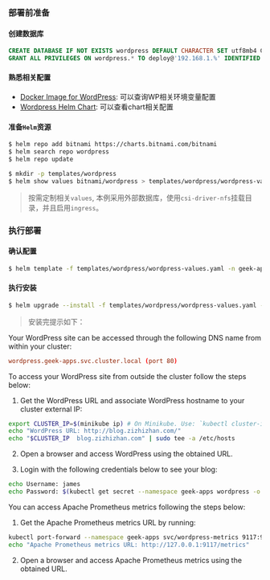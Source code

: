

### 部署前准备

#### 创建数据库

```sql
CREATE DATABASE IF NOT EXISTS wordpress DEFAULT CHARACTER SET utf8mb4 COLLATE utf8mb4_unicode_ci;
GRANT ALL PRIVILEGES ON wordpress.* TO deploy@'192.168.1.%' IDENTIFIED BY 'YOUR-PASSWORD' WITH GRANT OPTION;
```

#### 熟悉相关配置

- [Docker Image for WordPress](https://github.com/bitnami/bitnami-docker-wordpress): 可以查询WP相关环境变量配置
- [Wordpress Helm Chart](https://github.com/bitnami/charts/tree/master/bitnami/wordpress): 可以查看chart相关配置

#### 准备`Helm`资源

```bash
$ helm repo add bitnami https://charts.bitnami.com/bitnami
$ helm search repo wordpress
$ helm repo update

$ mkdir -p templates/wordpress
$ helm show values bitnami/wordpress > templates/wordpress/wordpress-values.yaml
```
> 按需定制相关`values`, 本例采用外部数据库，使用`csi-driver-nfs`挂载目录，并且启用`ingress`。

### 执行部署

#### 确认配置

```bash
$ helm template -f templates/wordpress/wordpress-values.yaml -n geek-apps wordpress bitnami/wordpress
```

#### 执行安装

```bash
$ helm upgrade --install -f templates/wordpress/wordpress-values.yaml -n geek-apps wordpress bitnami/wordpress
```

> 安装完提示如下：

Your WordPress site can be accessed through the following DNS name from within your cluster:

```conf
wordpress.geek-apps.svc.cluster.local (port 80)
```

To access your WordPress site from outside the cluster follow the steps below:

1. Get the WordPress URL and associate WordPress hostname to your cluster external IP:

```bash
export CLUSTER_IP=$(minikube ip) # On Minikube. Use: `kubectl cluster-info` on others K8s clusters
echo "WordPress URL: http://blog.zizhizhan.com/"
echo "$CLUSTER_IP  blog.zizhizhan.com" | sudo tee -a /etc/hosts
```

2. Open a browser and access WordPress using the obtained URL.

3. Login with the following credentials below to see your blog:
```bash
echo Username: james
echo Password: $(kubectl get secret --namespace geek-apps wordpress -o jsonpath="{.data.wordpress-password}" | base64 --decode)
```

You can access Apache Prometheus metrics following the steps below:

1. Get the Apache Prometheus metrics URL by running:
```bash
kubectl port-forward --namespace geek-apps svc/wordpress-metrics 9117:9117 &
echo "Apache Prometheus metrics URL: http://127.0.0.1:9117/metrics"
```

2. Open a browser and access Apache Prometheus metrics using the obtained URL.